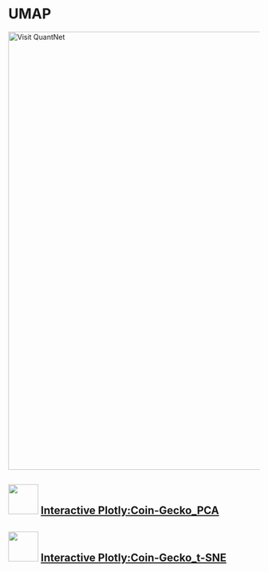 # UMAP

[<img src="https://github.com/QuantLet/Styleguide-and-FAQ/blob/master/pictures/banner.png" width="880" alt="Visit QuantNet">](http://quantlet.de/index.php?p=info)

## <img src="https://github.com/QuantLet/Styleguide-and-FAQ/blob/master/pictures/Plotly_logo.png" width="60" /> [Interactive Plotly:Coin-Gecko_PCA](http://d3va.github.io/Plotly/Coin-Gecko_PCA.html)

## <img src="https://github.com/QuantLet/Styleguide-and-FAQ/blob/master/pictures/Plotly_logo.png" width="60" /> [Interactive Plotly:Coin-Gecko_t-SNE](http://d3va.github.io/Plotly/Coin-Gecko_t-SNE.html)
